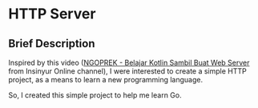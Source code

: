 # HTTP Server

## Brief Description

Inspired by this video ([NGOPREK - Belajar Kotlin Sambil Buat Web Server](https://youtu.be/HxmRtD8d1Kk) from Insinyur Online channel), I were interested to create a simple HTTP project, as a means to learn a new programming language.

So, I created this simple project to help me learn Go.
